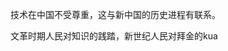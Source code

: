 



技术在中国不受尊重，这与新中国的历史进程有联系。

文革时期人民对知识的践踏，新世纪人民对拜金的kua
<!--stackedit_data:
eyJoaXN0b3J5IjpbNjIxMDAwNjc3XX0=
-->
